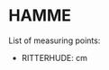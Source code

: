 # HAMME

List of measuring points:

* RITTERHUDE: <Value topic="rivers/pegel-online/HAMME/RITTERHUDE/measurementValue"/> cm
